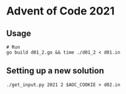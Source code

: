 # Advent of Code 2021

## Usage

```
# Run
go build d01_2.go && time ./d01_2 < d01.in
```

## Setting up a new solution

```
./get_input.py 2021 2 $AOC_COOKIE > d02.in
```

